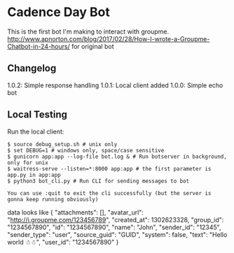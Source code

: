 Cadence Day Bot
======

This is the first bot I'm making to interact with groupme.
http://www.apnorton.com/blog/2017/02/28/How-I-wrote-a-Groupme-Chatbot-in-24-hours/ for original bot

Changelog
-------------

1.0.2: Simple response handling
1.0.1: Local client added
1.0.0: Simple echo bot

Local Testing
-------------

Run the local client: 

```
$ source debug_setup.sh # unix only
$ set DEBUG=1 # windows only, space/case sensitive
$ gunicorn app:app --log-file bot.log & # Run botserver in background, only for unix
$ waitress-serve --listen=*:8000 app:app # the first parameter is app.py in app:app
$ python3 bot_cli.py # Run CLI for sending messages to bot

You can use :quit to exit the cli successfully (but the server is gonna keep running obviously)
```

data looks like
{
  "attachments": [],
  "avatar_url": "http://i.groupme.com/123456789",
  "created_at": 1302623328,
  "group_id": "1234567890",
  "id": "1234567890",
  "name": "John",
  "sender_id": "12345",
  "sender_type": "user",
  "source_guid": "GUID",
  "system": false,
  "text": "Hello world ☃☃",
  "user_id": "1234567890"
}
